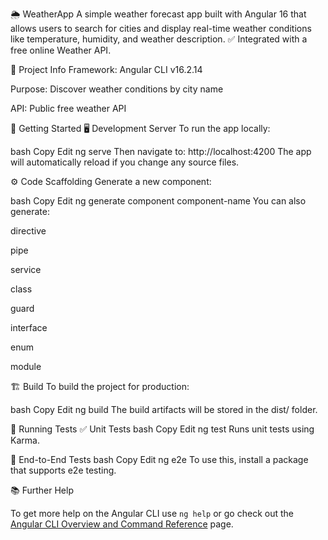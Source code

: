 🌦️ WeatherApp
A simple weather forecast app built with Angular 16 that allows users to search for cities and display real-time weather conditions like temperature, humidity, and weather description.
✅ Integrated with a free online Weather API.

🧰 Project Info
Framework: Angular CLI v16.2.14

Purpose: Discover weather conditions by city name

API: Public free weather API

🚀 Getting Started
🖥️ Development Server
To run the app locally:

bash
Copy
Edit
ng serve
Then navigate to:
http://localhost:4200
The app will automatically reload if you change any source files.

⚙️ Code Scaffolding
Generate a new component:

bash
Copy
Edit
ng generate component component-name
You can also generate:

directive

pipe

service

class

guard

interface

enum

module

🏗️ Build
To build the project for production:

bash
Copy
Edit
ng build
The build artifacts will be stored in the dist/ folder.

🧪 Running Tests
✅ Unit Tests
bash
Copy
Edit
ng test
Runs unit tests using Karma.

🔁 End-to-End Tests
bash
Copy
Edit
ng e2e
To use this, install a package that supports e2e testing.

📚 Further Help

To get more help on the Angular CLI use `ng help` or go check out the [Angular CLI Overview and Command Reference](https://angular.io/cli) page.
